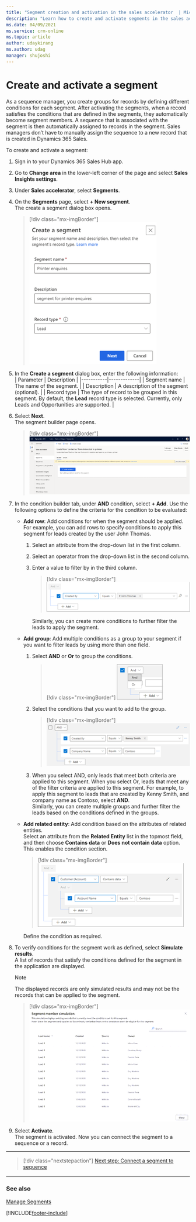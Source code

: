 ```yaml
---
title: "Segment creation and activation in the sales accelerator  | MicrosoftDocs"
description: "Learn how to create and activate segments in the sales accelerator."
ms.date: 04/09/2021
ms.service: crm-online
ms.topic: article
author: udaykirang
ms.author: udag
manager: shujoshi
---
```


# Create and activate a segment

As a sequence manager, you create groups for records by defining different conditions for each segment. After activating the segments, when a record satisfies the conditions that are defined in the segments, they automatically become segment members. A sequence that is associated with the segment is then automatically assigned to records in the segment. Sales managers  don’t have to manually assign the sequence to a new record that is created in Dynamics 365 Sales.  

To create and activate a segment:

1.	Sign in to your Dynamics 365 Sales Hub app.    
2.	Go to **Change area** in the lower-left corner of the page and select **Sales Insights settings**.   
3.	Under **Sales accelerator**, select **Segments**.   
4.	On the **Segments** page, select **+ New segment**.    
    The create a segment dialog box opens.    
    >[!div class="mx-imgBorder"]
    >![Create a segment dialog box](media/sa-segment-create-a-segment.png "Create a segment dialog box")          
 
5.	In the **Create a segment** dialog box, enter the following information:     
    | Parameter | Description |
    |-----------|-------------|
    | Segment name | The name of the segment. |
    | Description | A description of the segment (optional). |
    | Record type | The type of record to be grouped in this segment. By default, the **Lead** record type is selected. Currently, only Leads and Opportunities are supported. |
	
6.	Select **Next**.   
    The segment builder page opens.    
    >[!div class="mx-imgBorder"]
    >![Segment condition builder page](media/sa-segment-condition-builder-home-page.png "Segment condition builder page")          
7.	In the condition builder tab, under **AND** condition, select **+ Add**. Use the following options to define the criteria for the condition to be evaluated:     
    -	**Add row**: Add conditions for when the segment should be applied. For example, you can add rows to specify conditions to apply this segment for leads created by the user John Thomas.    
        1.	Select an attribute from the drop-down list in the first column.    
        2.	Select an operator from the drop-down list in the second column.    
        3.	Enter a value to filter by in the third column.   
            >[!div class="mx-imgBorder"]
            >![Add a condition row](media/sa-segment-condition-add-row.png "Add a condition row")          
        
            Similarly, you can create more conditions to further filter the leads to apply the segment.    
    -	**Add group**: Add multiple conditions as a group to your segment if you want to filter leads by using more than one field.   
        1.	Select **AND** or **Or** to group the conditions.     
            >[!div class="mx-imgBorder"]
            >![Add a condition group](media/sa-segment-condition-add-group.png "Add a condition group")        
        2.	Select the conditions that you want to add to the group.    
            >[!div class="mx-imgBorder"]
            >![Add conditions to the group](media/sa-segment-condition-add-group-select-condition.png "Add conditions to the group")        
        3.	When you select AND, only leads that meet both criteria are applied to this segment. When you select Or, leads that meet any of the filter criteria are applied to this segment. For example, to apply this segment to leads that are created by Kenny Smith, and company name as Contoso, select **AND**.   
            Similarly, you can create multiple groups and further filter the leads based on the conditions defined in the groups.    
    -	**Add related entity**: Add condition based on the attributes of related entities.   
        Select an attribute from the **Related Entity** list in the topmost field, and then choose **Contains data** or **Does not contain data** option. This enables the condition section.   
        >[!div class="mx-imgBorder"]
        >![Add related entity condition](media/sa-segment-condition-add-related-entity.png "Add related entity condition")        

        Define the condition as required.   
8.	To verify conditions for the segment work as defined, select **Simulate results**.    
    A list of records  that satisfy the conditions defined for the segment in the application are displayed.    
    >[!NOTE]
    >The displayed records are only simulated results and may not be the records that can be applied to the segment.   

    >[!div class="mx-imgBorder"]
    >![Simulated results page for the created condition](media/sa-segment-condition-builder-simulated-results.png "Simulated results page for the created condition")       
 
9.	Select **Activate**.    
    The segment is activated. Now you can connect the segment to a sequence or a record. 

<table>
<tr><td>

> [!div class="nextstepaction"] 
> [Next step: Connect a segment to sequence](connect-a-segment-to-sequence.md)
</td></tr>
</table> 

### See also

[Manage Segments](manage-segments.md)


[!INCLUDE[footer-include](../includes/footer-banner.md)]



